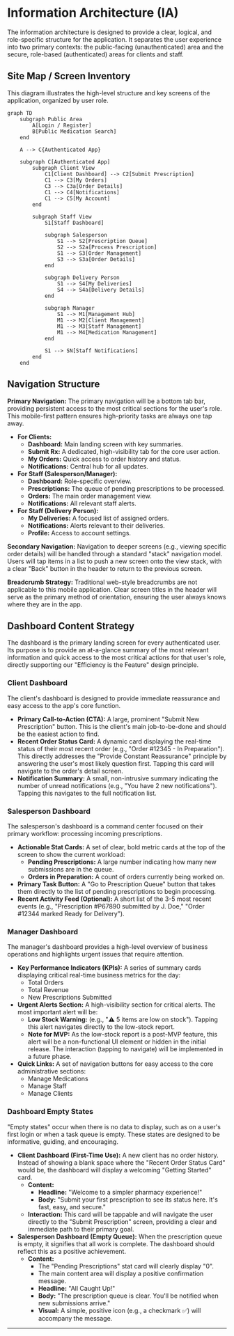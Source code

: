 # Information Architecture (IA)

<!--docs/front-end-spec/[title].md-->

The information architecture is designed to provide a clear, logical, and role-specific structure for the application. It separates the user experience into two primary contexts: the public-facing (unauthenticated) area and the secure, role-based (authenticated) areas for clients and staff.

## Site Map / Screen Inventory

This diagram illustrates the high-level structure and key screens of the application, organized by user role.

```mermaid
graph TD
    subgraph Public Area
        A[Login / Register]
        B[Public Medication Search]
    end

    A --> C{Authenticated App}

    subgraph C[Authenticated App]
        subgraph Client View
            C1[Client Dashboard] --> C2[Submit Prescription]
            C1 --> C3[My Orders]
            C3 --> C3a[Order Details]
            C1 --> C4[Notifications]
            C1 --> C5[My Account]
        end

        subgraph Staff View
            S1[Staff Dashboard]

            subgraph Salesperson
                S1 --> S2[Prescription Queue]
                S2 --> S2a[Process Prescription]
                S1 --> S3[Order Management]
                S3 --> S3a[Order Details]
            end

            subgraph Delivery Person
                S1 --> S4[My Deliveries]
                S4 --> S4a[Delivery Details]
            end

            subgraph Manager
                S1 --> M1[Management Hub]
                M1 --> M2[Client Management]
                M1 --> M3[Staff Management]
                M1 --> M4[Medication Management]
            end

            S1 --> SN[Staff Notifications]
        end
    end
```

## Navigation Structure

**Primary Navigation:** The primary navigation will be a bottom tab bar, providing persistent access to the most critical sections for the user's role. This mobile-first pattern ensures high-priority tasks are always one tap away.

*   **For Clients:**
    *   **Dashboard:** Main landing screen with key summaries.
    *   **Submit Rx:** A dedicated, high-visibility tab for the core user action.
    *   **My Orders:** Quick access to order history and status.
    *   **Notifications:** Central hub for all updates.
*   **For Staff (Salesperson/Manager):**
    *   **Dashboard:** Role-specific overview.
    *   **Prescriptions:** The queue of pending prescriptions to be processed.
    *   **Orders:** The main order management view.
    *   **Notifications:** All relevant staff alerts.
*   **For Staff (Delivery Person):**
    *   **My Deliveries:** A focused list of assigned orders.
    *   **Notifications:** Alerts relevant to their deliveries.
    *   **Profile:** Access to account settings.

**Secondary Navigation:** Navigation to deeper screens (e.g., viewing specific order details) will be handled through a standard "stack" navigation model. Users will tap items in a list to push a new screen onto the view stack, with a clear "Back" button in the header to return to the previous screen.

**Breadcrumb Strategy:** Traditional web-style breadcrumbs are not applicable to this mobile application. Clear screen titles in the header will serve as the primary method of orientation, ensuring the user always knows where they are in the app.

## Dashboard Content Strategy

The dashboard is the primary landing screen for every authenticated user. Its purpose is to provide an at-a-glance summary of the most relevant information and quick access to the most critical actions for that user's role, directly supporting our "Efficiency is the Feature" design principle.

### Client Dashboard

The client's dashboard is designed to provide immediate reassurance and easy access to the app's core function.

*   **Primary Call-to-Action (CTA):** A large, prominent "Submit New Prescription" button. This is the client's main job-to-be-done and should be the easiest action to find.
*   **Recent Order Status Card:** A dynamic card displaying the real-time status of their most recent order (e.g., "Order #12345 - In Preparation"). This directly addresses the "Provide Constant Reassurance" principle by answering the user's most likely question first. Tapping this card will navigate to the order's detail screen.
*   **Notification Summary:** A small, non-intrusive summary indicating the number of unread notifications (e.g., "You have 2 new notifications"). Tapping this navigates to the full notification list.

### Salesperson Dashboard

The salesperson's dashboard is a command center focused on their primary workflow: processing incoming prescriptions.

*   **Actionable Stat Cards:** A set of clear, bold metric cards at the top of the screen to show the current workload:
    *   **Pending Prescriptions:** A large number indicating how many new submissions are in the queue.
    *   **Orders in Preparation:** A count of orders currently being worked on.
*   **Primary Task Button:** A "Go to Prescription Queue" button that takes them directly to the list of pending prescriptions to begin processing.
*   **Recent Activity Feed (Optional):** A short list of the 3-5 most recent events (e.g., "Prescription #P67890 submitted by J. Doe," "Order #12344 marked Ready for Delivery").

### Manager Dashboard

The manager's dashboard provides a high-level overview of business operations and highlights urgent issues that require attention.

*   **Key Performance Indicators (KPIs):** A series of summary cards displaying critical real-time business metrics for the day:
    *   Total Orders
    *   Total Revenue
    *   New Prescriptions Submitted
*   **Urgent Alerts Section:** A high-visibility section for critical alerts. The most important alert will be:
    *   **Low Stock Warning:** (e.g., "⚠️ 5 items are low on stock"). Tapping this alert navigates directly to the low-stock report.
    *   **Note for MVP:** As the low-stock report is a post-MVP feature, this alert will be a non-functional UI element or hidden in the initial release. The interaction (tapping to navigate) will be implemented in a future phase.
*   **Quick Links:** A set of navigation buttons for easy access to the core administrative sections:
    *   Manage Medications
    *   Manage Staff
    *   Manage Clients

### Dashboard Empty States

"Empty states" occur when there is no data to display, such as on a user's first login or when a task queue is empty. These states are designed to be informative, guiding, and encouraging.

*   **Client Dashboard (First-Time Use):**
    A new client has no order history. Instead of showing a blank space where the "Recent Order Status Card" would be, the dashboard will display a welcoming "Getting Started" card.
    *   **Content:**
        *   **Headline:** "Welcome to a simpler pharmacy experience!"
        *   **Body:** "Submit your first prescription to see its status here. It's fast, easy, and secure."
    *   **Interaction:** This card will be tappable and will navigate the user directly to the "Submit Prescription" screen, providing a clear and immediate path to their primary goal.
*   **Salesperson Dashboard (Empty Queue):**
    When the prescription queue is empty, it signifies that all work is complete. The dashboard should reflect this as a positive achievement.
    *   **Content:**
        *   The "Pending Prescriptions" stat card will clearly display "0".
        *   The main content area will display a positive confirmation message.
        *   **Headline:** "All Caught Up!"
        *   **Body:** "The prescription queue is clear. You'll be notified when new submissions arrive."
        *   **Visual:** A simple, positive icon (e.g., a checkmark ✅) will accompany the message.

---
